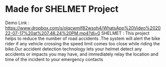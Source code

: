# Made for SHELMET Project
Demo Link : https://www.dropbox.com/s/olqcwmlf82wsoh4/WhatsApp%20Video%202022-07-17%20at%207.48.24%20PM.mp4?dl=0
SHELMET : This project helps to reduce the number of road accidents .The system will alert the bike rider if any vehicle crossing the speed limit comes too close
while riding the bike.Our accident detection technology lets your helmet detect any accidents or impacts you may have, and immediately relay the
location and time of the incident to your emergency contacts
